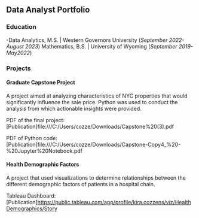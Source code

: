 ## Data Analyst Portfolio

### Education
-Data Analytics, M.S. | Western Governors University (_September 2022-August 2023_)
Mathematics, B.S. | University of Wyoming (_September 2019-May2022_)

### Projects
#### Graduate Capstone Project
A project aimed at analyzing characteristics of NYC properties that would significantly influence the sale price. Python was used to conduct the analysis from which actionable insights were provided. 

PDF of the final project: 
[Publication]file:///C:/Users/cozze/Downloads/Capstone%20(3).pdf

PDF of Python code:
[Publication]file:///C:/Users/cozze/Downloads/Capstone-Copy4_%20-%20Jupyter%20Notebook.pdf



#### Health Demographic Factors
A project that used visualizations to determine relationships between the different demographic factors of patients in a hospital chain.

Tableau Dashboard: 
[Publication]https://public.tableau.com/app/profile/kira.cozzens/viz/HealthDemographics/Story


